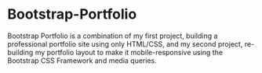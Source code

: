 # Bootstrap-Portfolio
Bootstrap Portfolio is a combination of my first project, building a professional portfolio site using only HTML/CSS, and my second project, re-building my portfolio layout to make it mobile-responsive using the Bootstrap CSS Framework and media queries.
